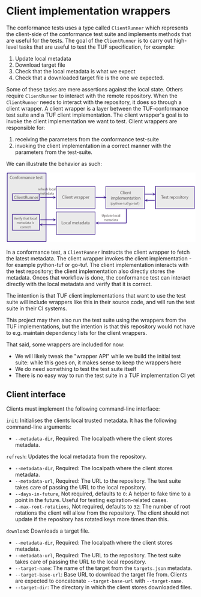 # Client implementation wrappers

The conformance tests uses a type called `ClientRunner` which represents the client-side of the conformance test suite and implements methods that are useful for the tests. The goal of the `ClientRunner` is to carry out high-level tasks that are useful to test the TUF specification, for example:

1. Update local metadata
2. Download target file
3. Check that the local metadata is what we expect
4. Check that a downloaded target file is the one we expected.

Some of these tasks are mere assertions against the local state. Others require `ClientRunner` to interact with the remote repository. When the `ClientRunner` needs to interact with the repository, it does so through a client wrapper. A client wrapper is a layer between the TUF-conformance test suite and a TUF client implementation. The client wrapper's goal is to invoke the client implementation we want to test. Client wrappers are responsible for:

1. receiving the parameters from the conformance test-suite
2. invoking the client implementation in a correct manner with the parameters from the test-suite.

We can illustrate the behavior as such:

![Test suite clients workflow](../media/conformance-test-client-workflow.png)

In a conformance test, a `ClientRunner` instructs the client wrapper to fetch the latest metadata. The client wrapper invokes the client implementation - for example python-tuf or go-tuf. The client implementation interacts with the test repository; the client implementation also directly stores the metadata. Onces that workflow is done, the conformance test can interact directly with the local metadata and verify that it is correct. 

The intention is that TUF client implementations that want to use the test suite will include wrappers like this in
their source code, and will run the test suite in their CI systems.

This project may then also run the test suite using the wrappers from the TUF implementations, but the intention
is that this repository would not have to e.g. maintain dependency lists for the client wrappers.

That said, some wrappers are included for now:
* We will likely tweak the "wrapper API" while we build the initial test suite: while this goes on, it makes
  sense to keep the wrappers here
* We do need something to test the test suite itself
* There is no easy way to run the test suite in a TUF implementation CI yet

## Client interface

Clients must implement the following command-line interface:

`init`: Initialises the clients local trusted metadata. It has the following command-line arguments:
- `--metadata-dir`, Required: The localpath where the client stores metadata.

`refresh`: Updates the local metadata from the repository.
- `--metadata-dir`, Required: The localpath where the client stores metadata.
- `--metadata-url`, Required: The URL to the repository. The test suite takes care of passing the URL to the local repository.
- `--days-in-future`, Not required, defaults to `0`: A helper to fake time to a point in the future. Useful for testing expiration-related cases.
- `--max-root-rotations`, Not required, defaults to `32`: The number of root rotations the client will allow from the repository. The client should not update if the repository has rotated keys more times than this.

`download`: Downloads a target file.
- `--metadata-dir`, Required: The localpath where the client stores metadata.
- `--metadata-url`, Required: The URL to the repository. The test suite takes care of passing the URL to the local repository.
- `--target-name`: The name of the target from the `targets.json` metadata.
- `--target-base-url`: Base URL to download the target file from. Clients are expected to concatenate `--target-base-url` with `--target-name`.
- `--target-dir`: The directory in which the client stores downloaded files.

